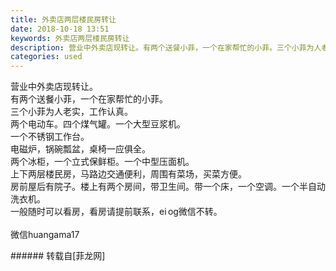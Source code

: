 ```yaml
---
title: 外卖店两层楼民房转让
date: 2018-10-18 13:51
keywords: 外卖店两层楼民房转让
description: 营业中外卖店现转让。有两个送餐小菲，一个在家帮忙的小菲。三个小菲为人老实，工作认真。两个电动车。四个煤气罐。一个大型豆浆机。一个不锈钢工作台。电磁炉，锅碗瓢盆，桌椅一应俱全。两个冰柜，一个立式保鲜柜。一个中型压面机。上下两层楼民房，马路边交通便利，周围有菜场，买菜方便。房前屋后有院子。楼上有两个房间，带卫生间。带一个床，一个空调。一个半自动洗衣机。一般随时可以看房，看房请提前联系，ei og微信不转。微信huangama17
categories: used
---
```

<td class="t_f" id="postmessage_2102963">

营业中外卖店现转让。<br/>
有两个送餐小菲，一个在家帮忙的小菲。<br/>
三个小菲为人老实，工作认真。<br/>
两个电动车。四个煤气罐。一个大型豆浆机。<br/>
一个不锈钢工作台。<br/>
电磁炉，锅碗瓢盆，桌椅一应俱全。<br/>
两个冰柜，一个立式保鲜柜。一个中型压面机。<br/>
上下两层楼民房，马路边交通便利，周围有菜场，买菜方便。<br/>
房前屋后有院子。楼上有两个房间，带卫生间。带一个床，一个空调。一个半自动洗衣机。<br/>
一般随时可以看房，看房请提前联系，ei og微信不转。<br/>
<br/>
微信huangama17<br/>
</td>
###### 转载自[菲龙网]